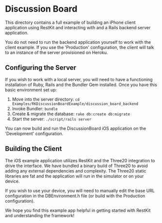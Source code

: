 Discussion Board
================

This directory contains a full example of building an
iPhone client application using RestKit and interacting
with and a Rails backend server application.

You do not need to run the backend application yourself
to work with the client example. If you use the 'Production'
configuration, the client will talk to an instance of the
server provisioned on Heroku.

Configuring the Server
----------------------

If you wish to work with a local server, you will need to
have a functioning installation of Ruby, Rails and the Bundler
Gem installed. Once you have this basic environment set up:

1. Move into the server directory: 
  `cd Examples/RKDiscussionBoardExample/discussion_board_backend`
1. Invoke Bundler:
  `bundle`  
1. Create & migrate the database:
  `rake db:create db:migrate`  
1. Start the server:
  `./script/rails server`

You can now build and run the DiscussionBoard iOS application
on the 'Development' configuration.

Building the Client
-------------------

The iOS example application utilizes RestKit and the Three20
integration to drive the interface. We have bundled a binary
build of Three20 to avoid adding any external dependencies and
complexity. The Three20 static libraries are fat and the application
will run in the simulator or on your device.

If you wish to use your device, you will need to manually edit the
base URL configuration in the DBEnvironment.h file (or build with 
the Production configuration).

We hope you find this example app helpful in getting started with
RestKit and understanding the framework!
